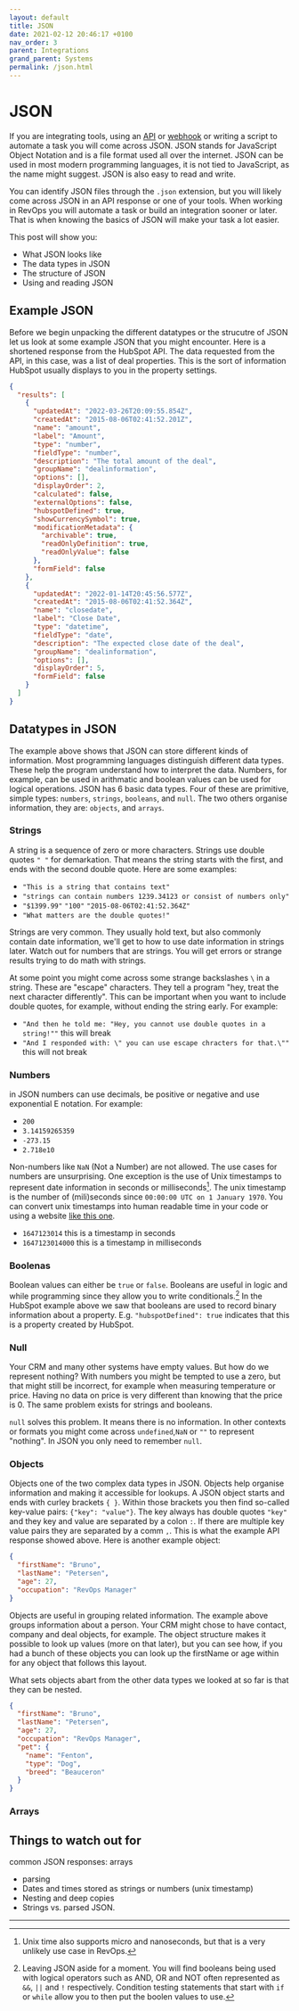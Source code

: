 ```yaml
---
layout: default
title: JSON
date: 2021-02-12 20:46:17 +0100
nav_order: 3
parent: Integrations
grand_parent: Systems
permalink: /json.html
---
```


# JSON

If you are integrating tools, using an [API](https://revopsguide.net/apis.html) or [webhook](https://revopsguide.net/webhooks.html) or writing a script to automate a task you will come across JSON. JSON stands for JavaScript Object Notation and is a file format used all over the internet. JSON can be used in most modern programming languages, it is not tied to JavaScript, as the name might suggest. JSON is also easy to read and write.

You can identify JSON files through the `.json` extension, but you will likely come across JSON in an API response or one of your tools.
When working in RevOps you will automate a task or build an integration sooner or later. That is when knowing the basics of JSON will make your task a lot easier.

This post will show you:

- What JSON looks like
- The data types in JSON
- The structure of JSON
- Using and reading JSON

## Example JSON

Before we begin unpacking the different datatypes or the strucutre of JSON let us look at some example JSON that you might encounter.
Here is a shortened response from the HubSpot API. The data requested from the API, in this case, was a list of deal properties. This is the sort of information HubSpot usually displays to you in the property settings.

```json
{
  "results": [
    {
      "updatedAt": "2022-03-26T20:09:55.854Z",
      "createdAt": "2015-08-06T02:41:52.201Z",
      "name": "amount",
      "label": "Amount",
      "type": "number",
      "fieldType": "number",
      "description": "The total amount of the deal",
      "groupName": "dealinformation",
      "options": [],
      "displayOrder": 2,
      "calculated": false,
      "externalOptions": false,
      "hubspotDefined": true,
      "showCurrencySymbol": true,
      "modificationMetadata": {
        "archivable": true,
        "readOnlyDefinition": true,
        "readOnlyValue": false
      },
      "formField": false
    },
    {
      "updatedAt": "2022-01-14T20:45:56.577Z",
      "createdAt": "2015-08-06T02:41:52.364Z",
      "name": "closedate",
      "label": "Close Date",
      "type": "datetime",
      "fieldType": "date",
      "description": "The expected close date of the deal",
      "groupName": "dealinformation",
      "options": [],
      "displayOrder": 5,
      "formField": false
    }
  ]
}
```

## Datatypes in JSON

The example above shows that JSON can store different kinds of information. Most programming languages distinguish different data types. These help the program understand how to interpret the data. Numbers, for example, can be used in arithmatic and boolean values can be used for logical operations. JSON has 6 basic data types. Four of these are primitive, simple types: `numbers`, `strings`, `booleans`, and `null`. The two others organise information, they are: `objects`, and `arrays`.

### Strings

A string is a sequence of zero or more characters. Strings use double quotes `" "` for demarkation. That means the string starts with the first, and ends with the second double quote. Here are some examples:

- `"This is a string that contains text"`
- `"strings can contain numbers 1239.34123 or consist of numbers only"`
- `"$1399.99"` `"100"` `"2015-08-06T02:41:52.364Z"`
- `"What matters are the double quotes!"`

Strings are very common. They usually hold text, but also commonly contain date information, we'll get to how to use date information in strings later.
Watch out for numbers that are strings. You will get errors or strange results trying to do math with strings.

At some point you might come across some strange backslashes `\` in a string. These are "escape" characters. They tell a program "hey, treat the next character differently".
This can be important when you want to include double quotes, for example, without ending the string early. For example:

- `"And then he told me: "Hey, you cannot use double quotes in a string!""` this will break
- `"And I responded with: \" you can use escape chracters for that.\""` this will not break

### Numbers

in JSON numbers can use decimals, be positive or negative and use exponential E notation. For example:

- `200`
- `3.14159265359`
- `-273.15`
- `2.718e10`

Non-numbers like `NaN` (Not a Number) are not allowed. The use cases for numbers are unsurprising. One exception is the use of Unix timestamps to represent date information in seconds or milliseconds[^1]. The unix timestamp is the number of (mili)seconds since `00:00:00 UTC on 1 January 1970`. You can convert unix timestamps into human readable time in your code or using a website [like this one](https://www.unixtimestamp.com/).

- `1647123014` this is a timestamp in seconds
- `1647123014000` this is a timestamp in milliseconds

### Boolenas

Boolean values can either be `true` or `false`. Booleans are useful in logic and while programming since they allow you to write conditionals.[^2]
In the HubSpot example above we saw that booleans are used to record binary information about a property. E.g. `"hubspotDefined": true` indicates that this is a property created by HubSpot.

### Null

Your CRM and many other systems have empty values. But how do we represent nothing? With numbers you might be tempted to use a zero, but that might still be incorrect, for example when measuring temperature or price. Having no data on price is very different than knowing that the price is 0. The same problem exists for strings and booleans.

`null` solves this problem. It means there is no information. In other contexts or formats you might come across `undefined`,`NaN` or `""` to represent "nothing".
In JSON you only need to remember `null`.

### Objects

Objects one of the two complex data types in JSON. Objects help organise information and making it accessible for lookups. A JSON object starts and ends with curley brackets `{ }`. Within those brackets you then find so-called key-value pairs: `{"key": "value"}`. The key always has double quotes `"key"` and they key and value are separated by a colon `:`. If there are multiple key value pairs they are separated by a comm `,`. This is what the example API response showed above. Here is another example object:

```json
{
  "firstName": "Bruno",
  "lastName": "Petersen",
  "age": 27,
  "occupation": "RevOps Manager"
}
```

Objects are useful in grouping related information. The example above groups information about a person. Your CRM might chose to have contact, company and deal objects, for example. The object structure makes it possible to look up values (more on that later), but you can see how, if you had a bunch of these objects you can look up the firstName or age within for any object that follows this layout.

What sets objects abart from the other data types we looked at so far is that they can be nested.

```json
{
  "firstName": "Bruno",
  "lastName": "Petersen",
  "age": 27,
  "occupation": "RevOps Manager",
  "pet": {
    "name": "Fenton",
    "type": "Dog",
    "breed": "Beauceron"
  }
}
```

### Arrays

## Things to watch out for

common JSON responses: arrays

- parsing
- Dates and times stored as strings or numbers (unix timestamp)
- Nesting and deep copies
- Strings vs. parsed JSON.

---

[^1]: Unix time also supports micro and nanoseconds, but that is a very unlikely use case in RevOps.
[^2]: Leaving JSON aside for a moment. You will find booleans being used with logical operators such as AND, OR and NOT often represented as `&&`, `||` and `!` respectively. Condition testing statements that start with `if` or `while` allow you to then put the boolen values to use.
